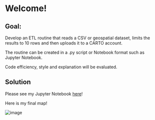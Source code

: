# Welcome!

## Goal:

Develop an ETL routine that reads a CSV or geospatial dataset, limits the results to 10 rows and then uploads it to a CARTO account.

The routine can be created in a .py script or Notebook format such as Jupyter Notebook.

Code efficiency, style and explanation will be evaluated.

## Solution

Please see my Jupyter Notebook [here](https://github.com/summert21/CARTO-skills-test/blob/master/Python-Support-Engineer-Test/Python_Support_Engineer_Test.ipynb)!

Here is my final map!

![image](https://github.com/summert21/CARTO-skills-test/blob/master/Python-Support-Engineer-Test/Screenshots/python_map_final.png)
